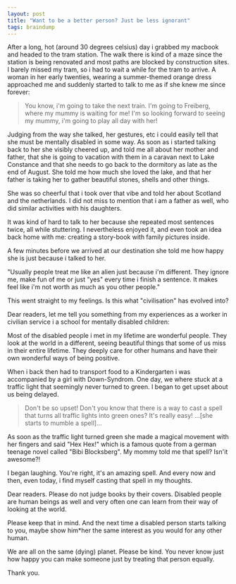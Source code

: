 ```yaml
---
layout: post
title: "Want to be a better person? Just be less ignorant"
tags: braindump
---
```


After a long, hot (around 30 degrees celsius) day i grabbed my macbook and headed to the tram station. The walk there is kind of a maze since the station is being renovated and most paths are blocked by construction sites. I barely missed my tram, so i had to wait a while for the tram to arrive. 
A woman in her early twenties, wearing a summer-themed orange dress approached me and suddenly started to talk to me as if she knew me since forever:

> You know, i'm going to take the next train. I'm going to Freiberg, where my mummy is waiting for me! I'm so looking forward to seeing my mummy, i'm going to play all day with her! 

Judging from the way she talked, her gestures, etc i could easily tell that she must be mentally disabled in some way. As soon as i started talking back to her she visibly cheered up, and told me all about her mother and father, that she is going to vacation with them in a caravan next to Lake Constance and that she needs to go back to the dormitory as late as the end of August. She told me how much she loved the lake, and that her father is taking her to gather beautiful stones, shells and other things.

She was so cheerful that i took over that vibe and told her about Scotland and the netherlands. I did not miss to mention that i am a father as well, who did similar activities with his daughters. 

It was kind of hard to talk to her because she repeated most sentences twice, all while stuttering. I nevertheless enjoyed it, and even took an idea back home with me: creating  a story-book with family pictures inside.

A few minutes before we arrived at our destination she told me how happy she is just because i talked to her.

"Usually people treat me like an alien just because i'm different. They ignore me, make fun of me or just "yes" every time i finish a sentence. It makes feel like i'm not worth as much as you other people."

This went straight to my feelings. Is this what "civilisation" has evolved into? 

Dear readers, let me tell you something from my experiences as a worker in civilian service i a school for mentally disabled children:

Most of the disabled people i met in my lifetime are wonderful people. They look at the world in a different, seeing beautiful things that some of us miss in their entire lifetime. They deeply care for other humans and have their own wonderful ways of being positive.

When i back then had to transport food to a Kindergarten i was accompanied by a girl with Down-Syndrom. One day, we where stuck at a traffic light that seemingly never turned to green. I began to get upset about us being delayed.

> Don't be so upset! Don't you know that there is a way to cast a spell that turns all traffic lights into green ones? It's really easy! ...[she starts to mumble a spell]...

As soon as the traffic light turned green she made a magical movement with her fingers and said "Hex Hex!" which is a famous quote from a german teenage novel called "Bibi Blocksberg".
My mommy told me that spell? Isn'it awesome?!

I began laughing. You're right, it's an amazing spell. And every now and then, even today, i find myself casting that spell in my thoughts.

Dear readers. Please do not judge books by their covers. Disabled people are human beings as well and very often one can learn from their way of looking at the world.

Please keep that in mind. And the next time a disabled person starts talking to you, maybe show him*her the same interest as you would for any other human.

We are all on the same (dying) planet. Please be kind. You never know just how happy you can make someone just by treating that person equally. 

Thank you.